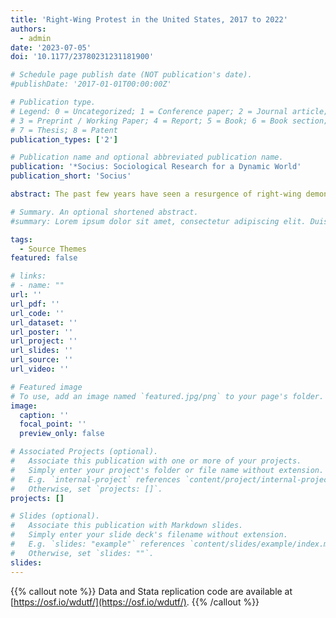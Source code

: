 ```yaml
---
title: 'Right-Wing Protest in the United States, 2017 to 2022'
authors:
  - admin
date: '2023-07-05'
doi: '10.1177/23780231231181900'

# Schedule page publish date (NOT publication's date).
#publishDate: '2017-01-01T00:00:00Z'

# Publication type.
# Legend: 0 = Uncategorized; 1 = Conference paper; 2 = Journal article;
# 3 = Preprint / Working Paper; 4 = Report; 5 = Book; 6 = Book section;
# 7 = Thesis; 8 = Patent
publication_types: ['2']

# Publication name and optional abbreviated publication name.
publication: '*Socius: Sociological Research for a Dynamic World'
publication_short: 'Socius'

abstract: The past few years have seen a resurgence of right-wing demonstrations in the United States. Using new protest event data collected by the Crowd Counting Consortium, this visualization presents monthly trends in the size and count of protests by topic between 2017 and 2022. Conservative protest in the first three years was at a notably low level but with some very large events and a focus on abortion and gun rights. Protests swelled, starting in 2020, with demonstrations against coronavirus disease 2019 restrictions and in support of police officers, followed by election fraud rallies. Finally, 2022 was marked by lower levels of participation overall and increased events targeting LGBQT+ rights.

# Summary. An optional shortened abstract.
#summary: Lorem ipsum dolor sit amet, consectetur adipiscing elit. Duis posuere tellus ac convallis placerat. Proin tincidunt magna sed ex sollicitudin condimentum.

tags:
  - Source Themes
featured: false

# links:
# - name: ""
url: ''
url_pdf: ''
url_code: ''
url_dataset: ''
url_poster: ''
url_project: ''
url_slides: ''
url_source: ''
url_video: ''

# Featured image
# To use, add an image named `featured.jpg/png` to your page's folder.
image:
  caption: ''
  focal_point: ''
  preview_only: false

# Associated Projects (optional).
#   Associate this publication with one or more of your projects.
#   Simply enter your project's folder or file name without extension.
#   E.g. `internal-project` references `content/project/internal-project/index.md`.
#   Otherwise, set `projects: []`.
projects: []

# Slides (optional).
#   Associate this publication with Markdown slides.
#   Simply enter your slide deck's filename without extension.
#   E.g. `slides: "example"` references `content/slides/example/index.md`.
#   Otherwise, set `slides: ""`.
slides:
---
```


{{% callout note %}}
Data and Stata replication code are available at [https://osf.io/wdutf/](https://osf.io/wdutf/).
{{% /callout %}}

